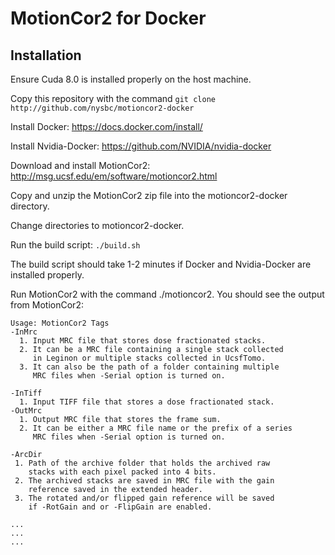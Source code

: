 # MotionCor2 for Docker

## Installation

Ensure Cuda 8.0 is installed properly on the host machine.

Copy this repository with the command `git clone http://github.com/nysbc/motioncor2-docker`

Install Docker: https://docs.docker.com/install/

Install Nvidia-Docker: https://github.com/NVIDIA/nvidia-docker

Download and install MotionCor2: http://msg.ucsf.edu/em/software/motioncor2.html

Copy and unzip the MotionCor2 zip file into the motioncor2-docker directory.

Change directories to motioncor2-docker.

Run the build script: `./build.sh`

The build script should take 1-2 minutes if Docker and Nvidia-Docker are installed properly.

Run MotionCor2 with the command ./motioncor2. You should see the output from MotionCor2:
```
Usage: MotionCor2 Tags
-InMrc         
  1. Input MRC file that stores dose fractionated stacks.
  2. It can be a MRC file containing a single stack collected
     in Leginon or multiple stacks collected in UcsfTomo.
  3. It can also be the path of a folder containing multiple
     MRC files when -Serial option is turned on.

-InTiff        
  1. Input TIFF file that stores a dose fractionated stack.
-OutMrc        
  1. Output MRC file that stores the frame sum.
  2. It can be either a MRC file name or the prefix of a series
     MRC files when -Serial option is turned on.

-ArcDir        
 1. Path of the archive folder that holds the archived raw
    stacks with each pixel packed into 4 bits.
 2. The archived stacks are saved in MRC file with the gain
    reference saved in the extended header.
 3. The rotated and/or flipped gain reference will be saved
    if -RotGain and or -FlipGain are enabled.

...
...
...
```
